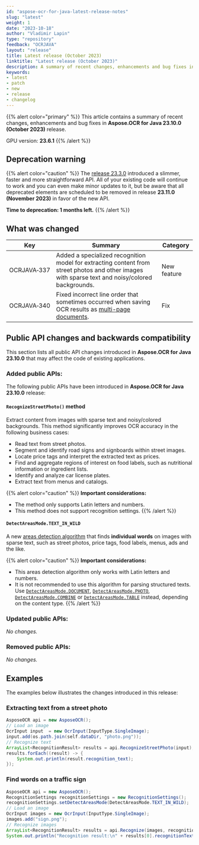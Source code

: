 ```yaml
---
id: "aspose-ocr-for-java-latest-release-notes"
slug: "latest"
weight: 1
date: "2023-10-18"
author: "Vladimir Lapin"
type: "repository"
feedback: "OCRJAVA"
layout: "release"
title: Latest release (October 2023)
linktitle: "Latest release (October 2023)"
description: A summary of recent changes, enhancements and bug fixes in the latest release of Aspose.OCR for Java.
keywords:
- latest
- patch
- new
- release
- changelog
---
```


{{% alert color="primary" %}}
This article contains a summary of recent changes, enhancements and bug fixes in **Aspose.OCR for Java 23.10.0 (October 2023)** release.

GPU version: **23.6.1**
{{% /alert %}}

## Deprecation warning

{{% alert color="caution" %}}
The [release 23.3.0](https://docs.aspose.com/ocr/java/aspose-ocr-for-java-23-3-0-release-notes/) introduced a slimmer, faster and more straightforward API. All of your existing code will continue to work and you can even make minor updates to it, but be aware that all deprecated elements are scheduled to be removed in release **23.11.0 (November 2023)** in favor of the new API.

**Time to deprecation: 1 months left.**
{{% /alert %}}

## What was changed

Key | Summary | Category
--- | ------- | --------
OCRJAVA&#8209;337 | Added a specialized recognition model for extracting content from street photos and other images with sparse text and noisy/colored backgrounds. | New feature
OCRJAVA&#8209;340 | Fixed incorrect line order that sometimes occurred when saving OCR results as [multi-page documents](https://docs.aspose.com/ocr/java/save-file/#saving-recognition-results-as-a-multi-page-document). | Fix

## Public API changes and backwards compatibility

This section lists all public API changes introduced in **Aspose.OCR for Java 23.10.0** that may affect the code of existing applications.

### Added public APIs:

The following public APIs have been introduced in **Aspose.OCR for Java 23.10.0** release:

#### `RecognizeStreetPhoto()` method

Extract content from images with sparse text and noisy/colored backgrounds. This method significantly improves OCR accuracy in the following business cases:

- Read text from street photos.
- Segment and identify road signs and signboards within street images.
- Locate price tags and interpret the extracted text as prices.
- Find and aggregate regions of interest on food labels, such as nutritional information or ingredient lists.
- Identify and analyze car license plates.
- Extract text from menus and catalogs.

{{% alert color="caution" %}}
**Important considerations:**

- The method only supports Latin letters and numbers.
- This method does not support recognition settings.
{{% /alert %}}

#### `DetectAreasMode.TEXT_IN_WILD`

A new [areas detection algorithm](https://docs.aspose.com/ocr/java/areas-detection/) that finds **individual words** on images with sparse text, such as street photos, price tags, food labels, menus, ads and the like.

{{% alert color="caution" %}}
**Important considerations:**

- This areas detection algorithm only works with Latin letters and numbers.
- It is not recommended to use this algorithm for parsing structured texts. Use [`DetectAreasMode.DOCUMENT`](https://docs.aspose.com/ocr/java/areas-detection/document/), [`DetectAreasMode.PHOTO`](https://docs.aspose.com/ocr/java/areas-detection/photo/), [`DetectAreasMode.COMBINE`](https://docs.aspose.com/ocr/java/areas-detection/combine/) or [`DetectAreasMode.TABLE`](https://docs.aspose.com/ocr/java/areas-detection/table/) instead, depending on the content type.
{{% /alert %}}


### Updated public APIs:

_No changes._

### Removed public APIs:

_No changes._

## Examples

The examples below illustrates the changes introduced in this release:

### Extracting text from a street photo

```java
AsposeOCR api = new AsposeOCR();
// Load an image
OcrInput input  = new OcrInput(InputType.SingleImage);
input.add(os.path.join(self.dataDir, "photo.png"));
// Recognize text
ArrayList<RecognitionResult> results = api.RecognizeStreetPhoto(input);
results.forEach((result) -> {
	System.out.println(result.recognition_text);
});
```

### Find words on a traffic sign

```java
AsposeOCR api = new AsposeOCR();
RecognitionSettings recognitionSettings = new RecognitionSettings();
recognitionSettings.setDetectAreasMode(DetectAreasMode.TEXT_IN_WILD);
// Load an image
OcrInput images = new OcrInput(InputType.SingleImage);
images.add("sign.png");
// Recognize images
ArrayList<RecognitionResult> results = api.Recognize(images, recognitionSettings);
System.out.println("Recognition result:\n" + results[0].recognitionText + "\n\n");
```
